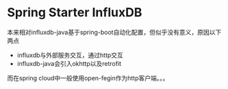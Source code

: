 # Spring Starter InfluxDB

本来相对influxdb-java基于spring-boot自动化配置，但似乎没有意义，原因以下两点    
- influxdb与外部服务交互，通过http交互
- influxdb-java会引入okhttp以及retrofit

而在spring cloud中一般使用open-fegin作为http客户端。。。
